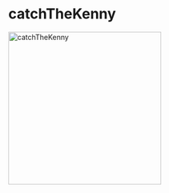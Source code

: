 # catchTheKenny

<img width="305" alt="catchTheKenny" src="https://user-images.githubusercontent.com/28242890/90319539-c76e8a00-df41-11ea-8402-bdff8f860408.png">
